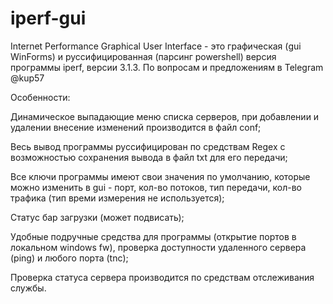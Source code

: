 # iperf-gui
Internet Performance Graphical User Interface - это графическая (gui WinForms) и руссифицированная (парсинг powershell) версия программы iperf, версии 3.1.3.
По вопросам и предложениям в Telegram @kup57

Особенности:

Динамическое выпадающие меню списка серверов, при добавлении и удалении внесение изменений производится в файл conf;

Весь вывод программы руссифицирован по средствам Regex с возможностью сохранения вывода в файл txt для его передачи;

Все ключи программы имеют свои значения по умолчанию, которые можно изменить в gui - порт, кол-во потоков, тип передачи, кол-во трафика (тип времи измерения не используется);

Статус бар загрузки (может подвисать);

Удобные подручные средства для программы (открытие портов в локальном windows fw), проверка доступности удаленного сервера (ping) и любого порта (tnc);

Проверка статуса сервера производится по средствам отслеживания службы.
